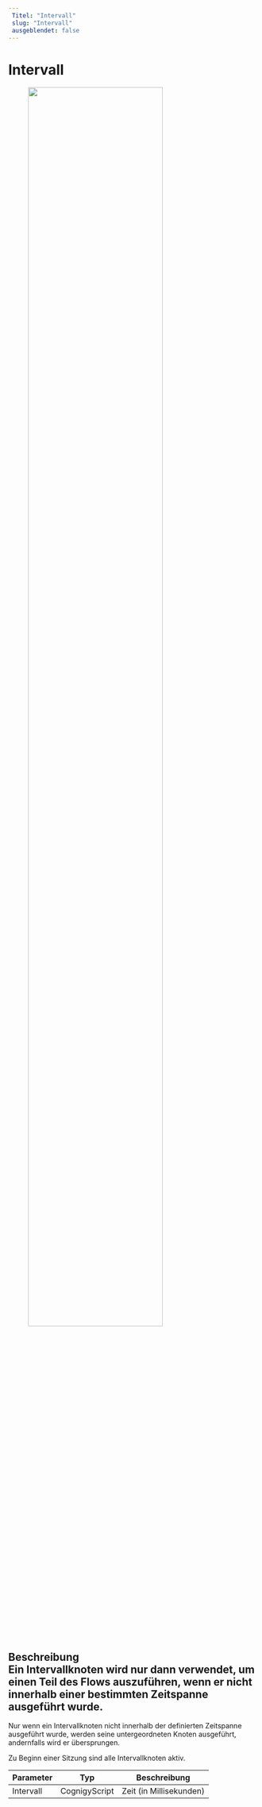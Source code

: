 ```yaml
---
 Titel: "Intervall" 
 slug: "Intervall" 
 ausgeblendet: false 
---
```

# Intervall

<figure>
  <img class="image-center" src="{{config.site_url}}ai/flow-nodes/images/logic/interval.png" width="80%" />
</figure>

## Beschreibung<div class="divider"></div>Ein Intervallknoten wird nur dann verwendet, um einen Teil des Flows auszuführen, wenn er nicht innerhalb einer bestimmten Zeitspanne ausgeführt wurde.

Nur wenn ein Intervallknoten nicht innerhalb der definierten Zeitspanne ausgeführt wurde, werden seine untergeordneten Knoten ausgeführt, andernfalls wird er übersprungen.

Zu Beginn einer Sitzung sind alle Intervallknoten aktiv.

| Parameter | Typ | Beschreibung |
|-----------|---------------|------------------------|
| Intervall | CognigyScript | Zeit (in Millisekunden) |